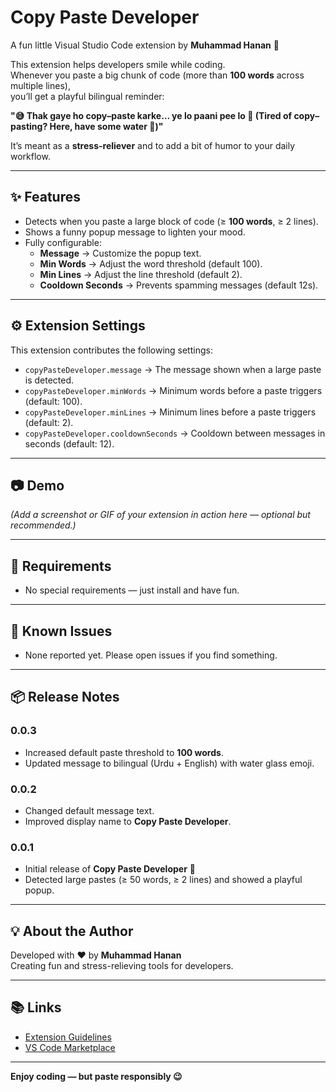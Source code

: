 # Copy Paste Developer

A fun little Visual Studio Code extension by **Muhammad Hanan** 🎉  

This extension helps developers smile while coding.  
Whenever you paste a big chunk of code (more than **100 words** across multiple lines),  
you’ll get a playful bilingual reminder:  

**"😅 Thak gaye ho copy–paste karke… ye lo paani pee lo 🥤 (Tired of copy–pasting? Here, have some water 🥤)"**

It’s meant as a **stress-reliever** and to add a bit of humor to your daily workflow.

---

## ✨ Features

- Detects when you paste a large block of code (≥ **100 words**, ≥ 2 lines).  
- Shows a funny popup message to lighten your mood.  
- Fully configurable:
  - **Message** → Customize the popup text.  
  - **Min Words** → Adjust the word threshold (default 100).  
  - **Min Lines** → Adjust the line threshold (default 2).  
  - **Cooldown Seconds** → Prevents spamming messages (default 12s).  

---

## ⚙️ Extension Settings

This extension contributes the following settings:

- `copyPasteDeveloper.message` → The message shown when a large paste is detected.  
- `copyPasteDeveloper.minWords` → Minimum words before a paste triggers (default: 100).  
- `copyPasteDeveloper.minLines` → Minimum lines before a paste triggers (default: 2).  
- `copyPasteDeveloper.cooldownSeconds` → Cooldown between messages in seconds (default: 12).  

---

## 📷 Demo

*(Add a screenshot or GIF of your extension in action here — optional but recommended.)*  

---

## 🚀 Requirements

- No special requirements — just install and have fun.  

---

## 🐞 Known Issues

- None reported yet. Please open issues if you find something.  

---

## 📦 Release Notes

### 0.0.3
- Increased default paste threshold to **100 words**.  
- Updated message to bilingual (Urdu + English) with water glass emoji.  

### 0.0.2
- Changed default message text.  
- Improved display name to **Copy Paste Developer**.  

### 0.0.1
- Initial release of **Copy Paste Developer** 🎉  
- Detected large pastes (≥ 50 words, ≥ 2 lines) and showed a playful popup.  

---

## 💡 About the Author

Developed with ❤️ by **Muhammad Hanan**  
Creating fun and stress-relieving tools for developers.  

---

## 📚 Links

- [Extension Guidelines](https://code.visualstudio.com/api/references/extension-guidelines)  
- [VS Code Marketplace](https://marketplace.visualstudio.com/)  

---

**Enjoy coding — but paste responsibly 😉**
